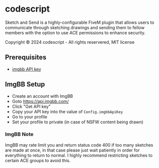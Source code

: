 # codescript
Sketch and Send is a highly-configurable FiveM plugin that allows users to communicate through sketching drawings and sending them to fellow members
with the option to use ACE permissions to enhance security.

Copyright © 2024 codescript - All rights reservered, MIT license 

## Prerequisites
- [imgbb API key](https://api.imgbb.com)




## ImgBB Setup
- Create an account with ImgBB
- Goto https://api.imgbb.com/
- Click "Get API key"
- Copy your API key into the value of `Config.imgbbApiKey`
- Go to your profile
- Set your profile to private (in case of NSFW content being drawn)

### ImgBB Note
ImgBB may rate limit you and return status code 400 if too many sketches are made at once, in that case please just wait patiently in order for everything to
return to normal. I highly recommend restricting sketches to certain ACE groups to avoid this.


